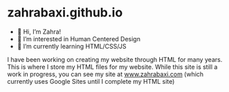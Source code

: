 # zahrabaxi.github.io

- 👋 Hi, I’m Zahra!
- 👀 I’m interested in Human Centered Design
- 🌱 I’m currently learning HTML/CSS/JS

I have been working on creating my website through HTML for many years. This is where I store my HTML files for my website. While this site is still a work in progress, you can see my site at <a href="https://www.zahrabaxi.com"> www.zahrabaxi.com </a> (which currently uses Google Sites until I complete my HTML site)


